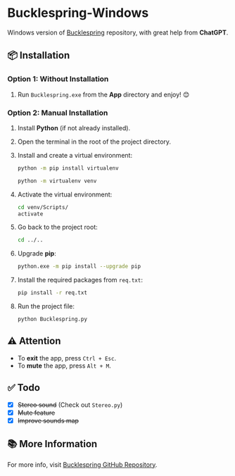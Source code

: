 # Bucklespring-Windows

Windows version of [Bucklespring](https://github.com/zevv/bucklespring) repository, with great help from **ChatGPT**.

## 📦 Installation

### Option 1: Without Installation

1. Run `Bucklespring.exe` from the **App** directory and enjoy! 😊

### Option 2: Manual Installation

1. Install **Python** (if not already installed).
2. Open the terminal in the root of the project directory.
3. Install and create a virtual environment:

    ```bash
    python -m pip install virtualenv
    ```

    ```bash
    python -m virtualenv venv
    ```

4. Activate the virtual environment:

    ```bash
    cd venv/Scripts/
    activate
    ```

5. Go back to the project root:

    ```bash
    cd ../..
    ```

6. Upgrade **pip**:

    ```bash
    python.exe -m pip install --upgrade pip
    ```

7. Install the required packages from `req.txt`:

    ```bash
    pip install -r req.txt
    ```

8. Run the project file:

    ```bash
    python Bucklespring.py
    ```

## ⚠️ Attention

- To **exit** the app, press `Ctrl + Esc`.
- To **mute** the app, press `Alt + M`.

## ✅ Todo

- [x] ~~Stereo sound~~ (Check out `Stereo.py`)
- [x] ~~Mute feature~~
- [X] ~~Improve sounds map~~

## 📚 More Information

For more info, visit [Bucklespring GitHub Repository](https://github.com/zevv/bucklespring).
